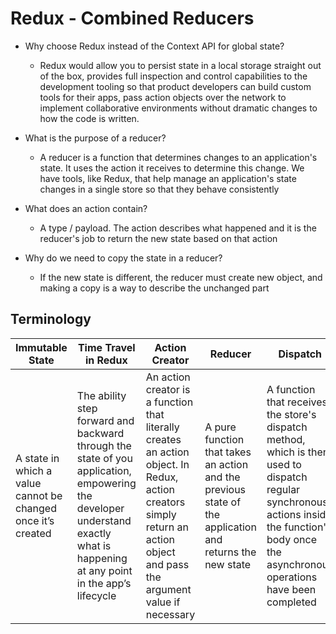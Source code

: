 # Redux - Combined Reducers

- Why choose Redux instead of the Context API for global state?
  - Redux would allow you to persist state in a local storage straight out of the box, provides full inspection and control capabilities to the development tooling so that product developers can build custom tools for their apps, pass action objects over the network to implement collaborative environments without dramatic changes to how the code is written.

- What is the purpose of a reducer?
  - A reducer is a function that determines changes to an application's state. It uses the action it receives to determine this change. We have tools, like Redux, that help manage an application's state changes in a single store so that they behave consistently
  
- What does an action contain?
  - A type / payload. The action describes what happened and it is the reducer's job to return the new state based on that action
  
- Why do we need to copy the state in a reducer?
  - If the new state is different, the reducer must create new object, and making a copy is a way to describe the unchanged part

## Terminology
|Immutable State|Time Travel in Redux|Action Creator|Reducer|Dispatch|
|---------------|--------------------|--------------|-------|--------|
|A state in which a value cannot be changed once it’s created|The ability step forward and backward through the state of you application, empowering the developer understand exactly what is happening at any point in the app’s lifecycle|An action creator is a function that literally creates an action object. In Redux, action creators simply return an action object and pass the argument value if necessary|A pure function that takes an action and the previous state of the application and returns the new state|A function that receives the store's dispatch method, which is then used to dispatch regular synchronous actions inside the function's body once the asynchronous operations have been completed|
